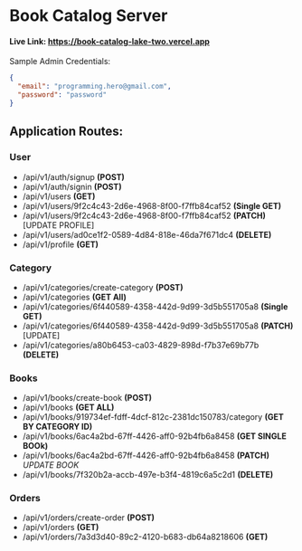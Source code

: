 # Book Catalog Server

#### Live Link: https://book-catalog-lake-two.vercel.app

Sample Admin Credentials:

```json
{
  "email": "programming.hero@gmail.com",
  "password": "password"
}
```

## Application Routes:

### User

- /api/v1/auth/signup **(POST)**
- /api/v1/auth/signin **(POST)**
- /api/v1/users **(GET)**
- /api/v1/users/9f2c4c43-2d6e-4968-8f00-f7ffb84caf52 **(Single GET)**
- /api/v1/users/9f2c4c43-2d6e-4968-8f00-f7ffb84caf52 **(PATCH)** [UPDATE PROFILE]
- /api/v1/users/ad0ce1f2-0589-4d84-818e-46da7f671dc4 **(DELETE)**
- /api/v1/profile **(GET)**

### Category

- /api/v1/categories/create-category **(POST)**
- /api/v1/categories **(GET All)**
- /api/v1/categories/6f440589-4358-442d-9d99-3d5b551705a8 **(Single GET)**
- /api/v1/categories/6f440589-4358-442d-9d99-3d5b551705a8 **(PATCH)** [UPDATE]
- /api/v1/categories/a80b6453-ca03-4829-898d-f7b37e69b77b **(DELETE)**

### Books

- /api/v1/books/create-book **(POST)**
- /api/v1/books **(GET ALL)**
- /api/v1/books/919734ef-fdff-4dcf-812c-2381dc150783/category **(GET BY CATEGORY ID)**
- /api/v1/books/6ac4a2bd-67ff-4426-aff0-92b4fb6a8458 **(GET SINGLE BOOk)**
- /api/v1/books/6ac4a2bd-67ff-4426-aff0-92b4fb6a8458 **(PATCH)** _UPDATE BOOK_
- /api/v1/books/7f320b2a-accb-497e-b3f4-4819c6a5c2d1 **(DELETE)**

### Orders

- /api/v1/orders/create-order **(POST)**
- /api/v1/orders **(GET)**
- /api/v1/orders/7a3d3d40-89c2-4120-b683-db64a8218606 **(GET)**
